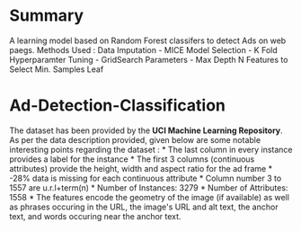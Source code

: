 # Summary
A learning model based on Random Forest classifers to detect Ads on web paegs. 
Methods Used : 
Data Imputation - MICE
Model Selection - K Fold
Hyperparamter Tuning - GridSearch
Parameters -  Max Depth
              N Features to Select
              Min. Samples Leaf


# Ad-Detection-Classification
The dataset has been provided by the **UCI Machine Learning Repository**. As per the data description provided, given below are some notable interesting points regarding the dataset : * The last column in every instance provides a label for the instance * The first 3 columns (continuous attributes) provide the height, width and aspect ratio for the ad frame * -28% data is missing for each continuous attribute * Column number 3 to 1557 are u.r.l+term(n) * Number of Instances: 3279 * Number of Attributes: 1558 * The features encode the geometry of the image (if available) as well as phrases occuring in the URL, the image's URL and alt text, the anchor text, and words occuring near the anchor text.
